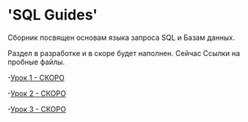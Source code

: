 # 'SQL Guides'

Сборник посвящен основам языка запроса SQL и Базам данных.

Раздел в разработке и в скоре будет наполнен. Сейчас Ссылки на пробные файлы.

-[Урок 1 - СКОРО](https://github.com/Skif3195/Python-Learning/blob/Guides/SQL/Урок%201.md)

-[Урок 2 - СКОРО](https://github.com/Skif3195/Python-Learning/blob/Guides/SQL/Урок%202.md)

-[Урок 3 - СКОРО](https://github.com/Skif3195/Python-Learning/blob/Guides/SQL/Урок%203.md)
